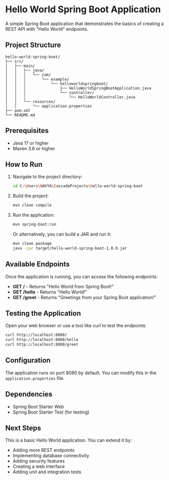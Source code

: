 # Hello World Spring Boot Application

A simple Spring Boot application that demonstrates the basics of creating a REST API with "Hello World" endpoints.

## Project Structure

```
hello-world-spring-boot/
├── src/
│   ├── main/
│   │   ├── java/
│   │   │   └── com/
│   │   │       └── example/
│   │   │           └── helloworldspringboot/
│   │   │               ├── HelloWorldSpringBootApplication.java
│   │   │               └── controller/
│   │   │                   └── HelloWorldController.java
│   │   └── resources/
│   │       └── application.properties
├── pom.xml
└── README.md
```

## Prerequisites

- Java 17 or higher
- Maven 3.6 or higher

## How to Run

1. Navigate to the project directory:
   ```bash
   cd C:\Users\NAVYA\CascadeProjects\hello-world-spring-boot
   ```

2. Build the project:
   ```bash
   mvn clean compile
   ```

3. Run the application:
   ```bash
   mvn spring-boot:run
   ```

   Or alternatively, you can build a JAR and run it:
   ```bash
   mvn clean package
   java -jar target/hello-world-spring-boot-1.0.0.jar
   ```

## Available Endpoints

Once the application is running, you can access the following endpoints:

- **GET /** - Returns "Hello World from Spring Boot!"
- **GET /hello** - Returns "Hello World!"
- **GET /greet** - Returns "Greetings from your Spring Boot application!"

## Testing the Application

Open your web browser or use a tool like curl to test the endpoints:

```bash
curl http://localhost:8080/
curl http://localhost:8080/hello
curl http://localhost:8080/greet
```

## Configuration

The application runs on port 8080 by default. You can modify this in the `application.properties` file.

## Dependencies

- Spring Boot Starter Web
- Spring Boot Starter Test (for testing)

## Next Steps

This is a basic Hello World application. You can extend it by:
- Adding more REST endpoints
- Implementing database connectivity
- Adding security features
- Creating a web interface
- Adding unit and integration tests

